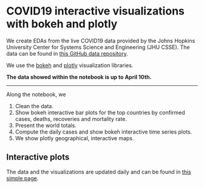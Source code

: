 # COVID19 interactive visualizations with bokeh and plotly

We create EDAs from the live COVID19 data provided by the Johns Hopkins University Center for Systems Science and Engineering (JHU CSSE). The data can be found in [this GitHub data repository](https://github.com/CSSEGISandData/COVID-19). 

We use the [bokeh](https://bokeh.org) and [plotly](https://plotly.com) visualization libraries.

__The data showed within the notebook is up to April 10th.__

---
Along the notebook, we
1. Clean the data.
2. Show bokeh interactive bar plots for the top countries by confirmed cases, deaths, recoveries and mortality rate.
3. Present the world totals.
4. Compute the daily cases and show bokeh interactive time series plots.
5. We show plotly geographical, interactive maps.

## Interactive plots

The data and the visualizations are updated daily and can be found in [this simple page](https://hectoramirez.github.io/covid/COVID19.html).